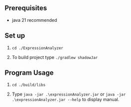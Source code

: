 ## Prerequisites
- java 21 recommended

## Set up
1. `cd ./ExpressionAnalyzer`

2. To build project type `./gradlew shadowJar`

## Program Usage

1. `cd ./build/libs`

2. Type `java -jar .\expressionAnalyzer.jar` or `java -jar .\expressionAnalyzer.jar --help` to display manual.